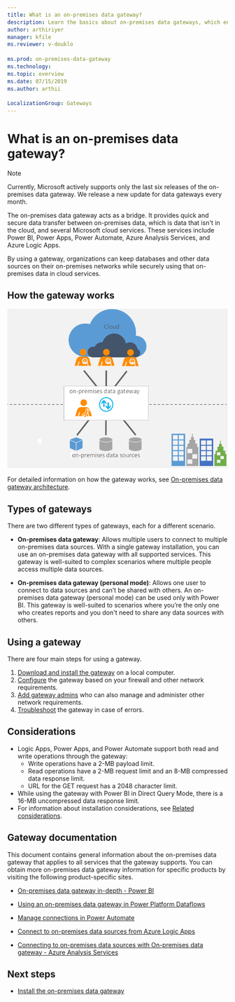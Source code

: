 ```yaml
---
title: What is an on-premises data gateway?
description: Learn the basics about on-premises data gateways, which enable quick and secure data transfer between on-premises data and several Microsoft cloud services.
author: arthiriyer
manager: kfile
ms.reviewer: v-douklo

ms.prod: on-premises-data-gateway
ms.technology:
ms.topic: overview
ms.date: 07/15/2019
ms.author: arthii

LocalizationGroup: Gateways
---
```


# What is an on-premises data gateway?

>[!Note]
>Currently, Microsoft actively supports only the last six releases of the on-premises data gateway. We release a new update for data gateways every month.

The on-premises data gateway acts as a bridge. It provides quick and secure data transfer between on-premises data, which is data that isn't in the cloud, and several Microsoft cloud services. These services include Power BI, Power Apps, Power Automate, Azure Analysis Services, and Azure Logic Apps.

By using a gateway, organizations can keep databases and other data sources on their on-premises networks while securely using that on-premises data in cloud services.

## How the gateway works

![Gateway overview](media/service-gateway-getting-started/on-premises-data-gateway.png)

For detailed information on how the gateway works, see [On-premises data gateway architecture](service-gateway-onprem-indepth.md).

## Types of gateways

There are two different types of gateways, each for a different scenario.

* **On-premises data gateway**: Allows multiple users to connect to multiple on-premises data sources. With a single gateway installation, you can use an on-premises data gateway with all supported services. This gateway is well-suited to complex scenarios where multiple people access multiple data sources.

* **On-premises data gateway (personal mode)**: Allows one user to connect to data sources and can’t be shared with others. An on-premises data gateway (personal mode) can be used only with Power BI. This gateway is well-suited to scenarios where you’re the only one who creates reports and you don't need to share any data sources with others.

## Using a gateway

There are four main steps for using a gateway.

1. [Download and install the gateway](service-gateway-install.md) on a local computer.
1. [Configure](service-gateway-app.md) the gateway based on your firewall and other network requirements.
1. [Add gateway admins](service-gateway-manage.md) who can also manage and administer other network requirements.
1. [Troubleshoot](service-gateway-tshoot.md) the gateway in case of errors.

## Considerations

- Logic Apps, Power Apps, and Power Automate support both read and write operations through the gateway:
  - Write operations have a 2-MB payload limit.
  - Read operations have a 2-MB request limit and an 8-MB compressed data response limit.
  - URL for the GET request has a 2048 character limit.
- While using the gateway with Power BI in Direct Query Mode, there is a 16-MB uncompressed data response limit.
- For information about installation considerations, see [Related considerations](service-gateway-install.md#related-considerations).

## Gateway documentation

This document contains general information about the on-premises data gateway that applies to all services that the gateway supports. You can obtain more on-premises data gateway information for specific products by visiting the following product-specific sites.

* [On-premises data gateway in-depth - Power BI](https://docs.microsoft.com/power-bi/service-gateway-onprem-indepth/)

* [Using an on-premises data gateway in Power Platform Dataflows](https://docs.microsoft.com/powerapps/maker/common-data-service/using-dataflows-with-on-premises-data)

* [Manage connections in Power Automate](https://docs.microsoft.com/power-automate/add-manage-connections)

* [Connect to on-premises data sources from Azure Logic Apps](https://docs.microsoft.com/azure/logic-apps/logic-apps-gateway-connection)

* [Connecting to on-premises data sources with On-premises data gateway - Azure Analysis Services](https://docs.microsoft.com/azure/analysis-services/analysis-services-gateway)

## Next steps

* [Install the on-premises data gateway](service-gateway-install.md)
